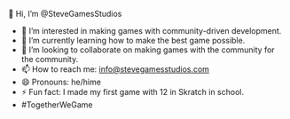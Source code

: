 👋 Hi, I’m @SteveGamesStudios
- 👀 I’m interested in making games with community-driven development.
- 🌱 I’m currently learning how to make the best game possible.
- 💞️ I’m looking to collaborate on making games with the community for the community.
- 📫 How to reach me: info@stevegamesstudios.com
- 😄 Pronouns: he/hime
- ⚡ Fun fact: I made my first game with 12 in Skratch in school.
- #TogetherWeGame
